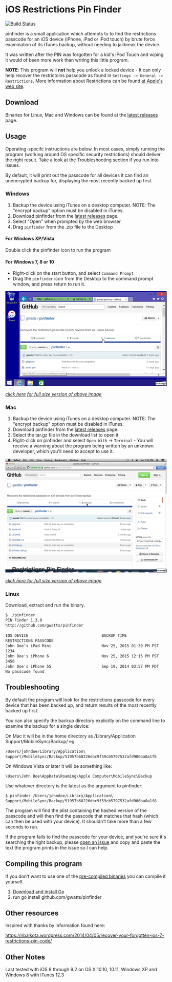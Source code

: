 # iOS Restrictions Pin Finder

[![Build Status](https://travis-ci.org/gwatts/pinfinder.svg?branch=master)](https://travis-ci.org/gwatts/pinfinder)

pinfinder is a small application which attempts to to find the restrictions passcode
for an iOS device (iPhone, iPad or iPod touch) by brute force examination of its iTunes backup, without needing to jailbreak the device.

It was written after the PIN was forgotten for a kid's iPod Touch and wiping it 
would of been more work than writing this little program.

**NOTE**: This program will **not** help you unlock a locked device - It can only help recover the restrictoins
passcode as found in `Settings -> General -> Restrictions`.  More information about Restrictions
can be found [at Apple's web site](https://support.apple.com/en-us/HT201304).

## Download

Binaries for Linux, Mac and Windows can be found at the
[latest releases](https://github.com/gwatts/pinfinder/releases) page.

## Usage

Operating-specifc instructions are below.  In most cases, simply running the program (working around
OS specific security restrictions) should deliver the right result.  Take a look at the Troubleshooting
section if you run into issues.

By default, it will print out the passcode for all devices it can find an unencrypted backup for, displaying
the most recently backed up first.

### Windows

1.  Backup the device using iTunes on a desktop computer.
NOTE: The "encrypt backup" option must be disabled in iTunes.
2. Download pinfinder from the [latest releases](https://github.com/gwatts/pinfinder/releases) page.
3. Select "Open" when prompted by the web browser
4. Drag `pinfinder` from the .zip file to the Desktop

#### For Windows XP/Vista ####

Double click the pinfinder icon to run the program

#### For Windows 7, 8 or 10 ####

* Right-click on the start button, and select `Command Prompt`
* Drag the `pinfinder` icon from the Desktop to the command prompt window, and press return to run it.

![Windows screen grab demo](docs/windows-demo.gif)

_[click here for full size version of above image](https://raw.githubusercontent.com/gwatts/pinfinder/giftest/docs/windows-demo.gif)_


### Mac


1.  Backup the device using iTunes on a desktop computer.
NOTE: The "encrypt backup" option must be disabled in iTunes.
2. Download pinfinder from the [latest releases](https://github.com/gwatts/pinfinder/releases) page.
3. Select the tar.gz file in the download list to open it
4. Right-click on pinfinder and select `Open With` -> `Terminal` - You will receive a warning about the program 
being written by an unknown developer, which you'll need to accept to use it.


![mac screen grab demo](docs/mac-demo.gif)

_[click here for full size version of above image](https://raw.githubusercontent.com/gwatts/pinfinder/giftest/docs/mac-demo.gif)_

### Linux

Download, extract and run the binary.


```
$ ./pinfinder
PIN Finder 1.3.0
http://github.com/gwatts/pinfinder

IOS DEVICE                                BACKUP TIME                RESTRICTIONS PASSCODE
John Doe’s iPad Mini                      Nov 25, 2015 01:39 PM PST  1234
John Doe's iPhone 6                       Nov 25, 2015 12:15 PM PST  3456
John Doe's iPhone 5S                      Sep 19, 2014 03:57 PM PDT  No passcode found
```


## Troubleshooting

By default the program will look for the restrictions passcode for every device that has been
backed up, and return results of the most recently backed up first.

You can also specify the backup directory explicitly on the command line to examine the backup 
for a single device:

On Mac it will be in the home directory as /Library/Application Support/MobileSync/Backup/<something>
eg.

```
/Users/johndoe/Library/Application\ Support/MobileSync/Backup/51957b68226dbc9f59cb5797532afd906ba0a1f8
```

On Windows Vista or later it will be something like:

```
\Users\John Doe\AppData\Roaming\Apple Computer\MobileSync\Backup
```

Use whatever directory is the latest as the argument to pinfinder:

```
$ pinfinder /Users/johndoe/Library/Application\ Support/MobileSync/Backup/51957b68226dbc9f59cb5797532afd906ba0a1f8
```

The program will find the plist containing the hashed version of the passcode and will then find
the passcode that matches that hash (which can then be used with your device).
It shouldn't take more than a few seconds to run.

If the program fails to find the passcode for your device, and you're sure it's searching the right
backup, please [open an issue](https://github.com/gwatts/pinfinder/issues) and copy and paste
the text the program prints in the issue so I can help.



## Compiling this program

If you don't want to use one of the [pre-compiled binaries](https://github.com/gwatts/pinfinder/releases)
you can compile it yourself.

1. [Download and install Go](https://golang.org/doc/install)
2. run go install github.com/gwatts/pinfinder

## Other resources

Inspired with thanks by information found here:

https://nbalkota.wordpress.com/2014/04/05/recover-your-forgotten-ios-7-restrictions-pin-code/


## Other Notes

Last tested with iOS 8 through 9.2 on OS X 10.10, 10.11, Windows XP and Windows 8 with iTunes 12.3
